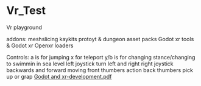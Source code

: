 # Vr_Test
Vr playground

addons: 
meshslicing
kaykits protoyt & dungeon asset packs
Godot xr tools & Godot xr Openxr loaders

Controls:
	a is for jumping
 	x for teleport
	y/b is for changing stance/changing to swimmin in sea level
	left joystick turn left and right
	right joystick backwards and forward moving
	front thumbers action
	back thumbers pick up or grap
[Godot and xr-development.pdf](https://github.com/KumiSukka/Vr_Test/files/14836029/Godot.and.xr-development.pdf)
